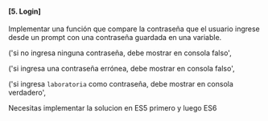 #### [5. Login]

Implementar una función que compare la contraseña que el usuario ingrese desde un prompt con una contraseña guardada en una variable.

('si no ingresa ninguna contraseña, debe mostrar en consola falso',

('si ingresa una contraseña errónea, debe mostrar en consola falso',

('si ingresa `laboratoria` como contraseña, debe mostrar en consola verdadero',

Necesitas implementar la solucion en ES5 primero y luego ES6
